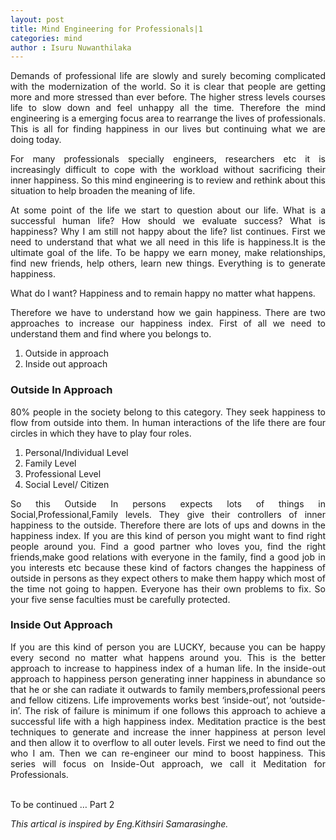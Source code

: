 ```yaml
---
layout: post
title: Mind Engineering for Professionals|1
categories: mind
author : Isuru Nuwanthilaka
---
```


<div align='justify'>
Demands of professional life are slowly and surely becoming complicated with the modernization of the world. So it is clear that people are getting more and more stressed than ever before. The higher stress levels courses life to slow down and feel unhappy all the time. Therefore the mind engineering is a emerging focus area to rearrange the lives of professionals. This is all for finding happiness in our lives but continuing what we are doing today.
</div>
<p></p>
<div align='justify'>
For many professionals specially engineers, researchers etc it is increasingly difficult to cope with the workload without sacrificing their inner happiness. So this mind engineering is to review and rethink about this situation to help broaden the meaning of life.
</div>
<p></p>
<div align='justify'>
At some point of the life we start to question about our life. What is a successful human life? How should we evaluate success? What is happiness? Why I am still not happy about the life? list continues. First we need to understand that what we all need in this life is happiness.It is the ultimate goal of the life. To be happy we earn money, make relationships, find new friends, help others, learn new things. Everything is to generate happiness.
</div>
<p></p>
<div align='justify'>
What do I want? Happiness and to remain happy no matter what happens.
</div>
<p></p>
<div align='justify'>
Therefore we have to understand how we gain happiness.
There are two approaches to increase our happiness index. First of all we need to understand them and find where you belongs to.
</div>
<ol>
  <li>Outside in approach</li>
  <li>Inside out approach</li>
</ol>
<h3>Outside In Approach</h3>
<div align='justify'>
80% people in the society belong to this category. They seek happiness to flow from outside into them. In human interactions of the life there are four circles in which they have to play four roles.
</div>
<ol>
    <li>Personal/Individual Level</li>
    <li>Family Level</li>
    <li>Professional Level</li>
    <li>Social Level/ Citizen</li>
</ol>
<div align='justify'>
So this Outside In persons expects lots of things in Social,Professional,Family levels. They give their controllers of inner happiness to the outside. Therefore there are lots of ups and downs in the happiness index. If you are this kind of person you might want to find right people around you. Find a good partner who loves you, find the right friends,make good relations with everyone in the family, find a good job in you interests etc because these kind of factors changes the happiness of outside in persons as they expect others to make them happy which most of the time not going to happen. Everyone has their own problems to fix. So your five sense faculties must be carefully protected.
</div>
<h3>Inside Out Approach</h3>
<div align='justify'>
If you are this kind of person you are LUCKY, because you can be happy every second no matter what happens around you. This is the better approach to increase to happiness index of a human life. In the inside-out approach to happiness person generating inner happiness in abundance so that he or she can radiate it outwards to family members,professional peers and fellow citizens. Life improvements works best ‘inside-out’, not ‘outside-in’. The risk of failure is minimum if one follows this approach to achieve a successful life with a high happiness index. Meditation practice is the best techniques to generate and increase the inner happiness at person level and then allow it to overflow to all outer levels.
First we need to find out the who I am. Then we can re-engineer our mind to boost happiness.
This series will focus on Inside-Out approach, we call it Meditation for Professionals.
</div>
<br/>
<p>
To be continued … Part 2
</p>
<p style = "font-style:italic;">
This artical is inspired by Eng.Kithsiri Samarasinghe.
</p>